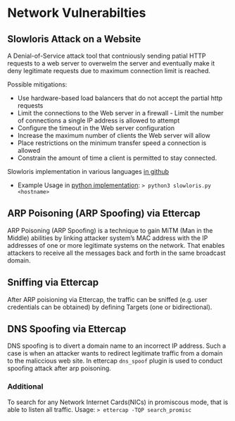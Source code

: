 # Network Vulnerabilties

## Slowloris Attack on a Website
A Denial-of-Service attack tool that contniously sending patial HTTP requests to a web server to overwelm the server and eventually make it deny legitimate requests due to maximum connection limit is reached.   

Possible mitigations:
* Use hardware-based load balancers that do not accept the partial http requests
* Limit the connections to the Web server in a firewall - Limit the number of connections a single IP address is allowed to attempt
* Configure the timeout in the Web server configuration
* Increase the maximum number of clients the Web server will allow
* Place restrictions on the minimum transfer speed a connection is allowed
* Constrain the amount of time a client is permitted to stay connected.


Slowloris implementation in various languages [in github](https://github.com/search?q=slowloris) 
* Example Usage in [python implementation](https://github.com/gkbrk/slowloris): `> python3 slowloris.py <hostname>`


## ARP Poisoning (ARP Spoofing) via Ettercap
ARP Poisoning (ARP Spoofing) is a technique to gain MiTM (Man in the Middle) abilities by linking attacker system’s MAC address with the IP addresses of one or more legitimate systems on the network. That enables attackers to receive all the messages back and forth in the same broadcast domain.


## Sniffing via Ettercap
After ARP poisioning via Ettercap, the traffic can be sniffed (e.g. user credentials can be obtained) by defining Targets (one or bidirectional).


## DNS Spoofing via Ettercap
DNS spoofing is to divert a domain name to an incorrect IP address. Such a case is when an attacker wants to redirect legitimate traffic from a domain to the maliccious web site.
In ettercap `dns_spoof` plugin is used to conduct spoofing attack after arp poisoning.  


### Additional
To search for any Network Internet Cards(NICs) in promiscous mode, that is able to listen all traffic.
Usage: `> ettercap -TQP search_promisc`
